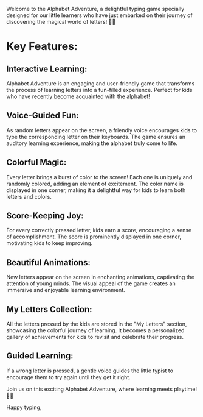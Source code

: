 Welcome to the Alphabet Adventure, a delightful typing game specially designed for our little learners who have just embarked on their journey of discovering the magical world of letters! 🌈🔤

# Key Features:

## Interactive Learning:
Alphabet Adventure is an engaging and user-friendly game that transforms the process of learning letters into a fun-filled experience. Perfect for kids who have recently become acquainted with the alphabet!

## Voice-Guided Fun:
As random letters appear on the screen, a friendly voice encourages kids to type the corresponding letter on their keyboards. The game ensures an auditory learning experience, making the alphabet truly come to life.

## Colorful Magic:
Every letter brings a burst of color to the screen! Each one is uniquely and randomly colored, adding an element of excitement. The color name is displayed in one corner, making it a delightful way for kids to learn both letters and colors.

## Score-Keeping Joy:
For every correctly pressed letter, kids earn a score, encouraging a sense of accomplishment. The score is prominently displayed in one corner, motivating kids to keep improving.

## Beautiful Animations:
New letters appear on the screen in enchanting animations, captivating the attention of young minds. The visual appeal of the game creates an immersive and enjoyable learning environment.

## My Letters Collection:
All the letters pressed by the kids are stored in the "My Letters" section, showcasing the colorful journey of learning. It becomes a personalized gallery of achievements for kids to revisit and celebrate their progress.

## Guided Learning:
If a wrong letter is pressed, a gentle voice guides the little typist to encourage them to try again until they get it right.

Join us on this exciting Alphabet Adventure, where learning meets playtime! 🚀✨

Happy typing,